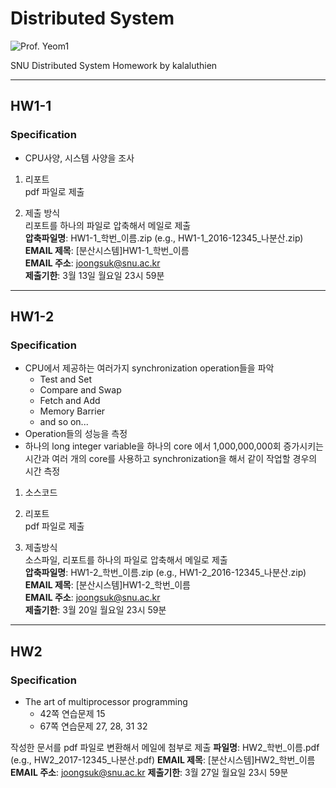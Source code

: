 # Distributed System
![Prof. Yeom1](https://cse.snu.ac.kr/sites/default/files/styles/scale-width-220/public/node--professor/%EC%97%BC%ED%97%8C%EC%98%81%20%20%EA%B5%90%EC%88%98%EB%8B%98_28%20%2811%29_0.jpg)

SNU Distributed System Homework by kalaluthien

---

## HW1-1
### Specification
* CPU사양, 시스템 사양을 조사

1. 리포트  
pdf 파일로 제출

2. 제출 방식  
리포트를 하나의 파일로 압축해서 메일로 제출  
**압축파일명**: HW1-1_학번_이름.zip (e.g., HW1-1_2016-12345_나분산.zip)  
**EMAIL 제목**: [분산시스템]HW1-1_학번_이름  
**EMAIL 주소**: joongsuk@snu.ac.kr  
**제출기한**: 3월 13일 월요일 23시 59분

---

## HW1-2
### Specification
* CPU에서 제공하는 여러가지 synchronization operation들을 파악
  * Test and Set
  * Compare and Swap
  * Fetch and Add
  * Memory Barrier
  * and so on...
* Operation들의 성능을 측정
* 하나의 long integer variable을 하나의 core 에서 1,000,000,000회 증가시키는 시간과 여러 개의 core를 사용하고 synchronization을 해서 같이 작업할 경우의 시간 측정

1. 소스코드

2. 리포트  
pdf 파일로 제출

3. 제출방식  
소스파일, 리포트를 하나의 파일로 압축해서 메일로 제출  
**압축파일명**: HW1-2_학번_이름.zip (e.g., HW1-2_2016-12345_나분산.zip)  
**EMAIL 제목**: [분산시스템]HW1-2_학번_이름  
**EMAIL 주소**: joongsuk@snu.ac.kr  
**제출기한**: 3월 20일 월요일 23시 59분

---

## HW2
### Specification
* The art of multiprocessor programming
  * 42쪽 연습문제 15
  * 67쪽 연습문제 27, 28, 31 32

작성한 문서를 pdf 파일로 변환해서 메일에 첨부로 제출
**파일명**: HW2_학번_이름.pdf (e.g., HW2_2017-12345_나분산.pdf)
**EMAIL 제목**: [분산시스템]HW2_학번_이름
**EMAIL 주소**: joongsuk@snu.ac.kr
**제출기한**: 3월 27일 월요일 23시 59분
